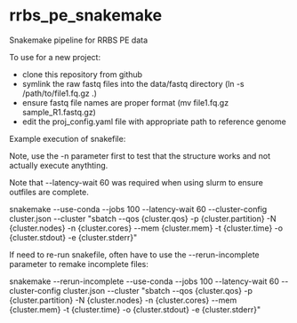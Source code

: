 # rrbs_pe_snakemake
Snakemake pipeline for RRBS PE data

To use for a new project:
  - clone this repository from github
  - symlink the raw fastq files into the data/fastq directory (ln -s /path/to/file1.fq.gz .)
  - ensure fastq file names are proper format (mv file1.fq.gz sample_R1.fastq.gz)
  - edit the proj_config.yaml file with appropriate path to reference genome

Example execution of snakefile:

Note, use the -n parameter first to test that the structure works and not actually execute anythting.

Note that --latency-wait 60 was required when using slurm to ensure outfiles are complete.

snakemake --use-conda --jobs 100 --latency-wait 60 --cluster-config cluster.json --cluster "sbatch --qos {cluster.qos} -p {cluster.partition} -N {cluster.nodes} -n {cluster.cores} --mem {cluster.mem} -t {cluster.time} -o {cluster.stdout} -e {cluster.stderr}"

If need to re-run snakefile, often have to use the --rerun-incomplete parameter to remake incomplete files:

snakemake --rerun-incomplete --use-conda --jobs 100 --latency-wait 60 --cluster-config cluster.json --cluster "sbatch --qos {cluster.qos} -p {cluster.partition} -N {cluster.nodes} -n {cluster.cores} --mem {cluster.mem} -t {cluster.time} -o {cluster.stdout} -e {cluster.stderr}"